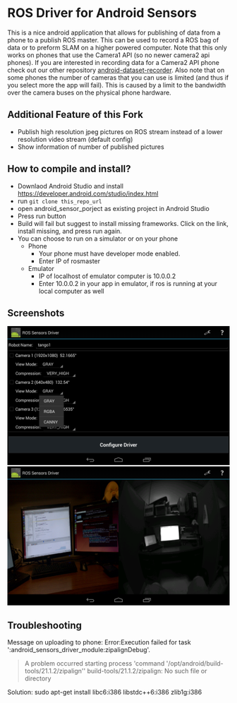 # ROS Driver for Android Sensors
This is a nice android application that allows for publishing of data from a phone to a publish ROS master.
This can be used to record a ROS bag of data or to preform SLAM on a higher powered computer.
Note that this only works on phones that use the Camera1 API (so no newer camera2 api phones).
If you are interested in recording data for a Camera2 API phone check out our other repository [android-dataset-recorder](https://github.com/rpng/android-dataset-recorder).
Also note that on some phones the number of cameras that you can use is limited (and thus if you select more the app will fail).
This is caused by a limit to the bandwidth over the camera buses on the physical phone hardware.

## Additional Feature of this Fork

* Publish high resolution jpeg pictures on ROS stream instead of a lower resolution video stream (default config)
* Show information of number of published pictures

## How to compile and install?

* Downlaod Android Studio and install https://developer.android.com/studio/index.html
* run `git clone this_repo_url`
* open android_sensor_porject as existing project in Android Studio
* Press run button
* Build will fail but suggest to install missing frameworks. Click on the link, install missing, and press run again.
* You can choose to run on a simulator or on your phone
  * Phone
    * Your phone must have developer mode enabled.
    * Enter IP of rosmaster
  * Emulator
    * IP of localhost of emulator computer is 10.0.0.2
    * Enter 10.0.0.2 in your app in emulator, if ros is running at your local computer as well


## Screenshots

![Screenshot 1](android_sensors_driver_module/screenshots/Screenshot_2016-01-11-11-53-21.png?raw=true)
![Screenshot 1](android_sensors_driver_module/screenshots/Screenshot_2016-01-11-11-48-04.png?raw=true)


## Troubleshooting

Message on uploading to phone:
Error:Execution failed for task ':android_sensors_driver_module:zipalignDebug'.
> A problem occurred starting process 'command '/opt/android/build-tools/21.1.2/zipalign''
build-tools/21.1.2/zipalign: No such file or directory


Solution:
sudo apt-get install libc6:i386 libstdc++6:i386 zlib1g:i386
